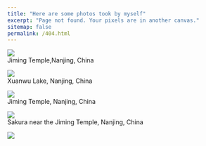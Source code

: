 ```yaml
---
title: "Here are some photos took by myself"
excerpt: "Page not found. Your pixels are in another canvas."
sitemap: false
permalink: /404.html
---
```

![](http://konic-nlp.github.io/images/20200323.JPG)  
Jiming Temple,Nanjing, China
  
![](http://konic-nlp.github.io/images/20200323_2.JPG)  
Xuanwu Lake, Nanjing, China
  
![](http://konic-nlp.github.io/images/DSC_3985.jpg)  
Jiming Temple, Nanjing, China
  
![](http://konic-nlp.github.io/images/DSC_4025.jpg)  
Sakura near the Jiming Temple, Nanjing, China
  
![](http://konic-nlp.github.io/images/DSC_4026.jpg)  



